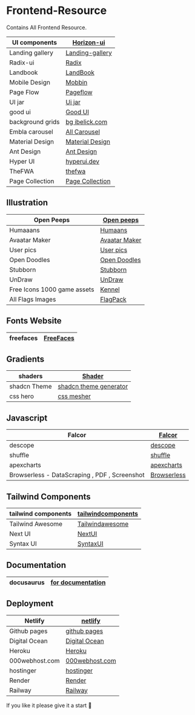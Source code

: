 # Frontend-Resource
Contains All Frontend Resource.


| UI components | [Horizon-ui](https://horizon-ui.com/) |
|---------------|---------------------------------------|
| Landing gallery | [Landing-gallery](https://www.landing.gallery/) |
| Radix-ui | [Radix](https://www.radix-ui.com/) |
| Landbook | [LandBook](https://land-book.com/) |
| Mobile Design | [Mobbin](https://mobbin.com/browse/android/apps) |
| Page Flow | [Pageflow](https://pageflows.com/) | 
| UI jar | [ Ui jar ](https://uijar.com/) |
| good ui | [Good UI](https://goodui.org/) |
| background grids | [bg ibelick.com](https://bg.ibelick.com/) | 
| Embla carousel | [All Carousel](https://www.embla-carousel.com/examples/generator/) |
| Material Design | [Material Design](https://m3.material.io/) |
| Ant Design | [Ant Design](https://ant.design/) |
| Hyper UI | [hyperui.dev](https://www.hyperui.dev/) |
| TheFWA | [thefwa](https://thefwa.com/) | 
| Page Collection | [Page Collection](https://pagecollective.com/) |

## Illustration

| Open Peeps | [Open peeps](https://www.openpeeps.com/) | 
-------------| -----------------------------------------|
| Humaaans | [Humaans](https://www.humaaans.com/) | 
| Avaatar Maker | [Avaatar Maker](https://avamake.com/) |
| User pics | [User pics](https://userpics.craftwork.design/) |
| Open Doodles | [Open Doodles](https://www.opendoodles.com/) | 
| Stubborn | [Stubborn](https://stubborn.fun/) |
| UnDraw | [UnDraw](https://undraw.co/illustrations) |
| Free Icons 1000 game assets       | [Kennel](https://kenney.nl/) |
| All Flags Images | [FlagPack](https://flagpack.xyz/) |


## Fonts Website 
| freefaces | [FreeFaces](https://www.freefaces.gallery/typefaces/skyscapers) |
|-----------| ----------------------------------------------------------------|


## Gradients
| shaders | [Shader](https://www.shadergradient.co/) |
|----------| ----------------------------------------|
| shadcn Theme | [shadcn theme generator](https://gradient.page/tools/shadcn-ui-theme-generator) |
| css hero | [css mesher](https://www.csshero.org/mesher/) |


## Javascript

| Falcor | [Falcor](https://netflix.github.io/falcor/) |
|--------| --------------------------------------------|
| descope | [descope](https://www.descope.com/) |
| shuffle | [shuffle](https://shuffle.dev/) |
| apexcharts | [apexcharts](https://apexcharts.com/) | 
| Browserless - DataScraping , PDF , Screenshot | [Browserless](https://www.browserless.io/) |


## Tailwind Components
| tailwind components | [tailwindcomponents](https://tailwindcomponents.com/) |
|---------------------| ------------------------------------------------------|
| Tailwind Awesome | [Tailwindawesome](https://www.tailwindawesome.com/?price=free) |
| Next UI | [NextUI](https://nextui.org/) |
| Syntax UI | [SyntaxUI](https://syntaxui.com/) |


## Documentation
| docusaurus | [for documentation ](https://docusaurus.io/docs) |
| -----------| -------------------------------------------------|


## Deployment 
| Netlify | [netlify](https://www.netlify.com/) | 
| --------| ------------------------------------| 
| Github pages | [github pages](https://pages.github.com/) |
| Digital Ocean | [Digital Ocean](https://www.digitalocean.com) |
| Heroku | [Heroku](https://www.heroku.com/) |
| 000webhost.com | [000webhost.com](https://www.000webhost.com/) |
| hostinger  | [hostinger](https://www.hostinger.in/) |
| Render | [Render](https://render.com/) |
| Railway | [Railway](https://railway.app/) |

If you like it please give it a start 🌟
